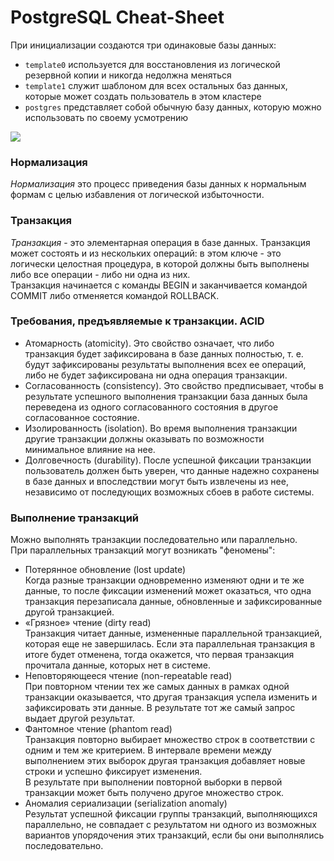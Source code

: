 # PostgreSQL Cheat-Sheet 

При инициализации  создаются три одинаковые базы данных:  
- `template0` используется для восстановления из логической резервной копии и никогда недолжна меняться  
- `template1` служит шаблоном для всех остальных баз данных, которые может создать пользователь в этом кластере  
- `postgres` представляет собой обычную базу данных, которую можно использовать по своему усмотрению
    
![](https://github.com/Dv-nn/PostgreSQL/blob/main/img/img.PNG)   

### Нормализация  
*Нормализация* это процесс приведения базы данных к нормальным формам с целью избавления от логической избыточности.    
### Транзакция  
*Транзакция* - это элементарная операция в базе данных. 
Транзакция может состоять и из нескольких операций: в этом ключе - это логически целостная процедура, в которой должны быть выполнены либо все операции - либо ни одна из них.  
Транзакция начинается с команды BEGIN и заканчивается командой COMMIT либо отменяется командой ROLLBACK. 

### Требования, предъявляемые к транзакции. ACID  
- Атомарность (atomicity). Это свойство означает, что либо транзакция будет зафиксирована в базе данных полностью, т. е. будут зафиксированы результаты выполнения всех ее операций, либо не будет зафиксирована ни одна операция транзакции.  
- Согласованность (consistency). Это свойство предписывает, чтобы в результате успешного выполнения транзакции база данных была переведена из одного согласованного состояния в другое согласованное состояние.  
- Изолированность (isolation). Во время выполнения транзакции другие транзакции должны оказывать по возможности минимальное влияние на нее.  
- Долговечность (durability). После успешной фиксации транзакции пользователь должен быть уверен, что данные надежно сохранены в базе данных и впоследствии могут быть извлечены из нее, независимо от последующих возможных сбоев в работе системы.

### Выполнение транзакций    
Можно выполнять транзакции последовательно или параллельно.  
При параллельных транзакций могут возникать "феномены":  
- Потерянное обновление (lost update)  
Когда разные транзакции одновременно изменяют одни и те же данные, то после фиксации изменений может оказаться, что одна транзакция перезаписала данные, обновленные и зафиксированные другой транзакцией.    
- «Грязное» чтение (dirty read)    
Транзакция читает данные, измененные параллельной транзакцией, которая еще не завершилась. Если эта параллельная транзакция в итоге будет отменена, тогда окажется, что первая транзакция прочитала данные, которых нет в системе.  
- Неповторяющееся чтение (non-repeatable read)    
При повторном чтении тех же самых данных в рамках одной транзакции оказывается, что другая транзакция успела изменить и зафиксировать эти данные. В результате тот же самый запрос выдает другой результат.  
- Фантомное чтение (phantom read)  
Транзакция повторно выбирает множество строк в соответствии с одним и тем же критерием. В интервале времени между выполнением этих выборок другая транзакция добавляет новые строки и успешно фиксирует изменения.  
В результате при выполнении повторной выборки в первой транзакции может быть получено другое множество строк.    
- Аномалия сериализации (serialization anomaly)  
Результат успешной фиксации группы транзакций, выполняющихся параллельно, не совпадает с результатом ни одного из возможных вариантов упорядочения этих транзакций, если бы они выполнялись последовательно.



